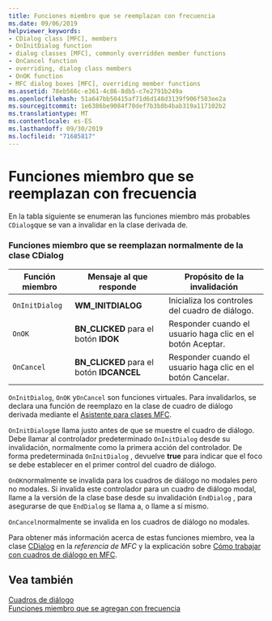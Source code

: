 ```yaml
---
title: Funciones miembro que se reemplazan con frecuencia
ms.date: 09/06/2019
helpviewer_keywords:
- CDialog class [MFC], members
- OnInitDialog function
- dialog classes [MFC], commonly overridden member functions
- OnCancel function
- overriding, dialog class members
- OnOK function
- MFC dialog boxes [MFC], overriding member functions
ms.assetid: 78eb566c-e361-4c86-8db5-c7e2791b249a
ms.openlocfilehash: 51a647bb50415af71d6d148d3139f906f503ee2a
ms.sourcegitcommit: 1e6386be9084f70def7b3b8b4bab319a117102b2
ms.translationtype: MT
ms.contentlocale: es-ES
ms.lasthandoff: 09/30/2019
ms.locfileid: "71685817"
---
```

# <a name="commonly-overridden-member-functions"></a>Funciones miembro que se reemplazan con frecuencia

En la tabla siguiente se enumeran las funciones miembro más probables `CDialog`que se van a invalidar en la clase derivada de.

### <a name="commonly-overridden-member-functions-of-class-cdialog"></a>Funciones miembro que se reemplazan normalmente de la clase CDialog

|Función miembro|Mensaje al que responde|Propósito de la invalidación|
|---------------------|----------------------------|-----------------------------|
|`OnInitDialog`|**WM_INITDIALOG**|Inicializa los controles del cuadro de diálogo.|
|`OnOK`|**BN_CLICKED** para el botón **IDOK**|Responder cuando el usuario haga clic en el botón Aceptar.|
|`OnCancel`|**BN_CLICKED** para el botón **IDCANCEL**|Responder cuando el usuario haga clic en el botón Cancelar.|

`OnInitDialog`, `OnOK` y`OnCancel` son funciones virtuales. Para invalidarlos, se declara una función de reemplazo en la clase de cuadro de diálogo derivada mediante el [Asistente para clases MFC](reference/mfc-class-wizard.md).

`OnInitDialog`se llama justo antes de que se muestre el cuadro de diálogo. Debe llamar al controlador predeterminado `OnInitDialog` desde su invalidación, normalmente como la primera acción del controlador. De forma predeterminada `OnInitDialog` , devuelve **true** para indicar que el foco se debe establecer en el primer control del cuadro de diálogo.

`OnOK`normalmente se invalida para los cuadros de diálogo no modales pero no modales. Si invalida este controlador para un cuadro de diálogo modal, llame a la versión de la clase base desde su invalidación `EndDialog` , para asegurarse de que `EndDialog` se llama a, o llame a sí mismo.

`OnCancel`normalmente se invalida en los cuadros de diálogo no modales.

Para obtener más información acerca de estas funciones miembro, vea la clase [CDialog](../mfc/reference/cdialog-class.md) en la *referencia de MFC* y la explicación sobre [Cómo trabajar con cuadros de diálogo en MFC](../mfc/life-cycle-of-a-dialog-box.md).

## <a name="see-also"></a>Vea también

[Cuadros de diálogo](../mfc/dialog-boxes.md)<br/>
[Funciones miembro que se agregan con frecuencia](../mfc/commonly-added-member-functions.md)
